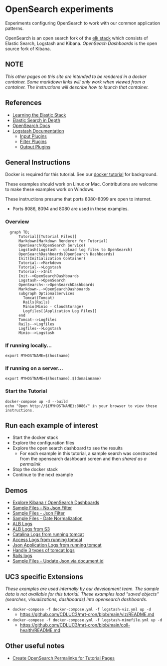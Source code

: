 # OpenSearch experiments

Experiments configuring OpenSearch to work with our common application patterns.

OpenSearch is an open search fork of the [elk stack](https://aws.amazon.com/what-is/elk-stack/#:~:text=The%20ELK%20stack%20is%20an,Elasticsearch%2C%20Logstash%2C%20and%20Kibana.) which consists of Elastic Search, Logstash and Kibana.  *OpenSeach Dashboards*
is the open source fork of Kibana.  

## NOTE
_This other pages on this site are intended to be rendered in a docker container.  Some markdown links will only work when viewed from a container. The instructions will describe how to launch that container._

## References
- [Learning the Elastic Stack](https://www.linkedin.com/learning/learning-the-elastic-stack-2?u=76816210)
- [Elastic Search in Depth](https://www.linkedin.com/learning/elasticsearch-in-depth?u=76816210)
- [OpenSearch Docs](https://opensearch.org/docs/latest/)
- [Logstash Documentation](https://www.elastic.co/guide/en/logstash/current/index.html)
  - [Input Plugins](https://www.elastic.co/guide/en/logstash/current/input-plugins.html)
  - [Filter Plugins](https://www.elastic.co/guide/en/logstash/current/filter-plugins.html)
  - [Output Plugins](https://www.elastic.co/guide/en/logstash/current/output-plugins.html)
  
## General Instructions

Docker is required for this tutorial.  See our [docker tutorial](https://cdluc3.github.io/docker-tutorial/) for background.

These examples should work on Linux or Mac.  Contributions are welcome to make these examples work on Windows.

These instructions presume that ports 8080-8099 are open to internet.  

- Ports 8086, 8094 and 8080 are used in these examples.

### Overview
```mermaid
  graph TD;
      Tutorial[[Tutorial Files]]
      Markdown(Markdown Renderer for Tutorial)
      OpenSearch(OpenSearch Service)
      Logstash(Logstash - upload log files to OpenSearch)
      OpenSearchDashboards(OpenSearch Dashboards)
      Init(Initialization Container)
      Tutorial-->Markdown
      Tutorial-->Logstash
      Tutorial-->Init
      Init-->OpenSearchDashboards
      Logstash-->OpenSearch
      OpenSearch<-->OpenSearchDashboards
      Markdown-.->OpenSearchDashboards
      subgraph OptionalServices
        Tomcat(Tomcat)
        Rails(Rails)
        Minio(Minio - CloudStorage)
        Logfiles[[Application Log Files]]
      end
      Tomcat-->Logfiles
      Rails-->Logfiles
      Logfiles-->Logstash
      Minio-->Logstash
```


### If running locally...

```
export MYHOSTNAME=$(hostname)
```

### If running on a server...

```
export MYHOSTNAME=$(hostname).$(domainname)
```

### Start the Tutorial
```
docker-compose up -d --build
echo "Open http://${MYHOSTNAME}:8086/" in your browser to view these instructions.

```

## Run each example of interest
- Start the docker stack
- Explore the configuration files
- Explore the open search dashboard to see the results
  - For each example in this tutorial, a sample search was constructed from the opensearch dashboard screen and then _shared as a permalink_
- Stop the docker stack
- Continue to the next example


## Demos
- [Explore Kibana / OpenSearch Dashboards](docs/kibana.md)
- [Sample Files - No Json Filter](docs/sample1.md)
- [Sample Files - Json Filter](docs/sample1_with_json.md)
- [Sample Files - Date Normalization](docs/sample1_with_json_datenorm.md)
- [ALB Logs](docs/alb.md)
- [ALB Logs from S3](docs/alb_s3.md)
- [Catalina Logs from running tomcat](docs/tomcat-catalina.md)
- [Access Logs from running tomcat](docs/tomcat-access.md)
- [Json Application Logs from running tomcat](docs/tomcat-app-logs.md)
- [Handle 3 types of tomcat logs](docs/tomcat-all-logs.md)
- [Rails logs](docs/rails.md)
- [Sample Files - Update Json via document id](docs/sample3_with_json.md)

## UC3 specific Extensions

_These examples are used internally by our development team.  The sample data is not available for this tutorial._
_These examples load "saved objects" (searches, visualizations, dashboards) into opensearch dashboards._

- `docker-compose -f docker-compose.yml -f logstash-viz.yml up -d`
  - https://github.com/CDLUC3/mrt-cron/blob/main/viz/README.md
- `docker-compose -f docker-compose.yml -f logstash-mimefile.yml up -d`
  - https://github.com/CDLUC3/mrt-cron/blob/main/coll-health/README.md

## Other useful notes
- [Create OpenSearch Permalinks for Tutorial Pages](docs/permalink.md)
